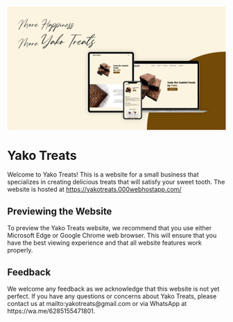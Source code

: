 <img src="assets/images/readme_yako.png" alt="Yako-Treats">

<h1>Yako Treats</h1>

Welcome to Yako Treats! This is a website for a small business that specializes in creating delicious treats that will satisfy your sweet tooth. The website is hosted at https://yakotreats.000webhostapp.com/

<h2>Previewing the Website</h2>
To preview the Yako Treats website, we recommend that you use either Microsoft Edge or Google Chrome web browser. This will ensure that you have the best viewing experience and that all website features work properly.

<h2>Feedback</h2>
We welcome any feedback as we acknowledge that this website is not yet perfect. If you have any questions or concerns about Yako Treats, please contact us at mailto:yakotreats@gmail.com or via WhatsApp at https://wa.me/6285155471801.
